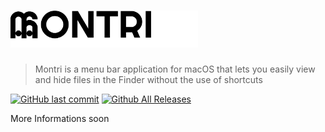 # <img alt="Montri" src="/assets/logo.svg" width="300">
> Montri is a menu bar application for macOS that lets you easily view and hide files in the Finder without the use of shortcuts

[![GitHub last commit](https://img.shields.io/github/last-commit/ArturGuedes/Montri.svg)]()
[![Github All Releases](https://img.shields.io/github/downloads/ArturGuedes/Montri/total.svg)]()

More Informations soon